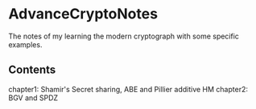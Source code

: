 # AdvanceCryptoNotes

The notes of my learning the modern cryptograph with some specific examples.  

## Contents

chapter1: Shamir's Secret sharing, ABE and Pillier additive HM
chapter2: BGV and SPDZ
